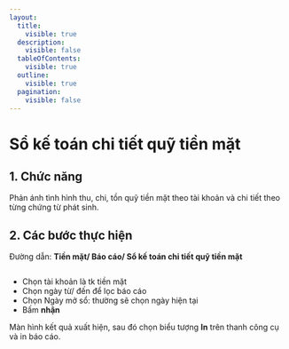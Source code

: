 ```yaml
---
layout:
  title:
    visible: true
  description:
    visible: false
  tableOfContents:
    visible: true
  outline:
    visible: true
  pagination:
    visible: false
---
```


# Sổ kế toán chi tiết quỹ tiền mặt

## 1.      Chức năng

Phản ánh tình hình thu, chi, tồn quỹ tiền mặt theo tài khoản và chi tiết theo từng chứng từ phát sinh.

## 2.      Các bước thực hiện

Đường dẫn: **Tiền mặt/ Báo cáo/ Sổ kế toán chi tiết quỹ tiền mặt**

<figure><img src="../.gitbook/assets/sb_1 (58).png" alt=""><figcaption></figcaption></figure>

* Chọn tài khoản là tk tiền mặt
* Chọn ngày từ/ đến để lọc báo cáo
* Chọn Ngày mở sổ: thường sẽ chọn ngày hiện tại
* Bấm **nhận**

Màn hình kết quả xuất hiện, sau đó chọn biểu tượng **In** trên thanh công cụ và in báo cáo.

<figure><img src="../.gitbook/assets/sb_2 (57).png" alt=""><figcaption></figcaption></figure>
